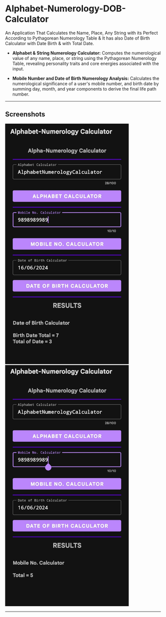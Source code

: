 # Alphabet-Numerology-DOB-Calculator

An Application That Calculates the Name, Place, Any String with its Perfect According to Pythagorean Numerology Table &amp; It has also Date of Birth Calculator with Date Birth &amp; with Total Date.

- **Alphabet & String Numerology Calculator:** Computes the numerological value of any name, place, or string using the Pythagorean Numerology Table, revealing personality traits and core energies associated with the input.

- **Mobile Number and Date of Birth Numerology Analysis:** Calculates the numerological significance of a user's mobile number, and birth date by summing day, month, and year components to derive the final life path number.

---

## Screenshots 

<a><img src="https://raw.githubusercontent.com/thesmartyking/Alphabet-Numerology-DOB-Calculator/refs/heads/main/DOBCalculator.jpg" width="400px"></img></a>
<a><img src="https://raw.githubusercontent.com/thesmartyking/Alphabet-Numerology-DOB-Calculator/refs/heads/main/MobCalculator.jpg" width="400px"></img></a>

---
